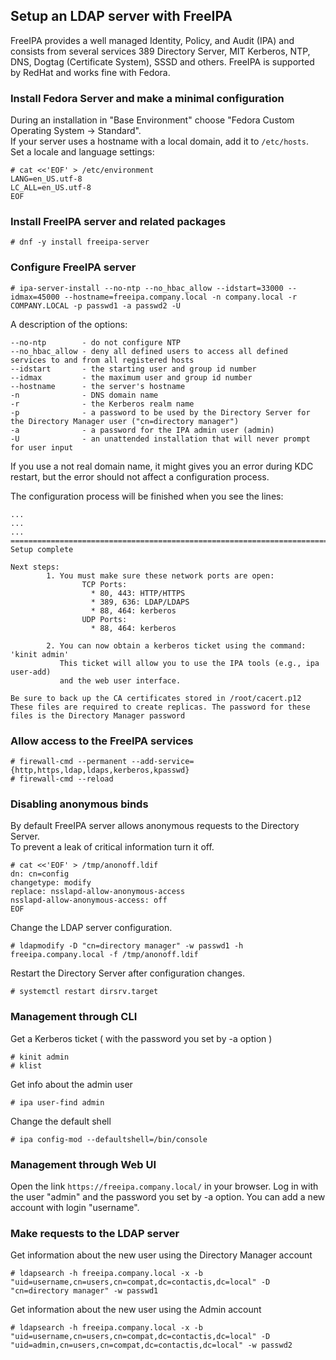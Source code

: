 
## Setup an LDAP server with FreeIPA

FreeIPA provides a well managed Identity, Policy, and Audit (IPA) and consists from several services 389 Directory Server, MIT Kerberos, NTP, DNS, Dogtag (Certificate System), SSSD and others.
FreeIPA is supported by RedHat and works fine with Fedora.

### Install Fedora Server and make a minimal configuration

During an installation in "Base Environment" choose "Fedora Custom Operating System -> Standard".  
If your server uses a hostname with a local domain, add it to `/etc/hosts`.  
Set a locale and language settings:

```console
# cat <<'EOF' > /etc/environment
LANG=en_US.utf-8
LC_ALL=en_US.utf-8
EOF
```

### Install FreeIPA server and related packages

```console
# dnf -y install freeipa-server
```

### Configure FreeIPA server

```console
# ipa-server-install --no-ntp --no_hbac_allow --idstart=33000 --idmax=45000 --hostname=freeipa.company.local -n company.local -r COMPANY.LOCAL -p passwd1 -a passwd2 -U
```

A description of the options:

```text
--no-ntp        - do not configure NTP
--no_hbac_allow - deny all defined users to access all defined services to and from all registered hosts
--idstart       - the starting user and group id number
--idmax         - the maximum user and group id number
--hostname      - the server's hostname
-n              - DNS domain name
-r              - the Kerberos realm name
-p              - a password to be used by the Directory Server for the Directory Manager user ("cn=directory manager")
-a              - a password for the IPA admin user (admin)
-U              - an unattended installation that will never prompt for user input
```

If you use a not real domain name, it might gives you an error during KDC restart, but the error should not affect a configuration process.

The configuration process will be finished when you see the lines:
```text
...
...
...
==============================================================================
Setup complete

Next steps:
        1. You must make sure these network ports are open:
                TCP Ports:
                  * 80, 443: HTTP/HTTPS
                  * 389, 636: LDAP/LDAPS
                  * 88, 464: kerberos
                UDP Ports:
                  * 88, 464: kerberos

        2. You can now obtain a kerberos ticket using the command: 'kinit admin'
           This ticket will allow you to use the IPA tools (e.g., ipa user-add)
           and the web user interface.

Be sure to back up the CA certificates stored in /root/cacert.p12
These files are required to create replicas. The password for these
files is the Directory Manager password
```

### Allow access to the FreeIPA services

```console
# firewall-cmd --permanent --add-service={http,https,ldap,ldaps,kerberos,kpasswd}
# firewall-cmd --reload
```

### Disabling anonymous binds

By default FreeIPA server allows anonymous requests to the Directory Server.  
To prevent a leak of critical information turn it off.

```console
# cat <<'EOF' > /tmp/anonoff.ldif
dn: cn=config
changetype: modify
replace: nsslapd-allow-anonymous-access
nsslapd-allow-anonymous-access: off
EOF
```

Change the LDAP server configuration.

```console
# ldapmodify -D "cn=directory manager" -w passwd1 -h freeipa.company.local -f /tmp/anonoff.ldif
```

Restart the Directory Server after configuration changes.

```console
# systemctl restart dirsrv.target
```

### Management through CLI

Get a Kerberos ticket ( with the password you set by -a option )
```console
# kinit admin
# klist
```

Get info about the admin user
```console
# ipa user-find admin
```

Change the default shell
```console
# ipa config-mod --defaultshell=/bin/console
```

### Management through Web UI

Open the link `https://freeipa.company.local/` in your browser. Log in with the user "admin" and the password you set by -a option. You can add a new account with login "username".

### Make requests to the LDAP server

Get information about the new user using the Directory Manager account

```console
# ldapsearch -h freeipa.company.local -x -b "uid=username,cn=users,cn=compat,dc=contactis,dc=local" -D "cn=directory manager" -w passwd1
```

Get information about the new user using the Admin account

```console
# ldapsearch -h freeipa.company.local -x -b "uid=username,cn=users,cn=compat,dc=contactis,dc=local" -D "uid=admin,cn=users,cn=compat,dc=contactis,dc=local" -w passwd2
```
